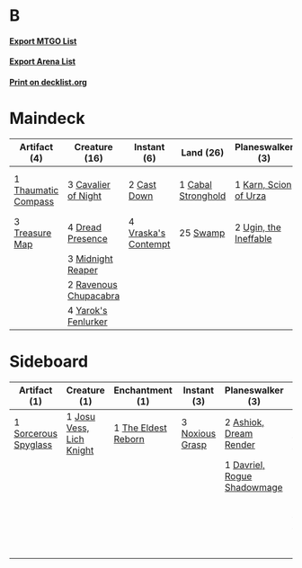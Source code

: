 # B

#### [Export MTGO List](../collection/B/B.txt)
#### [Export Arena List](../collection/B/B_arena.txt)
#### [Print on decklist.org](http://decklist.org/?deckmain=1%09Cabal%20Stronghold%0A2%09Cast%20Down%0A3%09Cavalier%20of%20Night%0A1%09Command%20the%20Dreadhorde%0A4%09Dread%20Presence%0A1%09Karn,%20Scion%20of%20Urza%0A2%09Legion's%20End%0A3%09Midnight%20Reaper%0A2%09Ravenous%20Chupacabra%0A2%09Ritual%20of%20Soot%0A25%09Swamp%0A1%09Thaumatic%20Compass%0A3%09Treasure%20Map%0A2%09Ugin,%20the%20Ineffable%0A4%09Vraska's%20Contempt%0A4%09Yarok's%20Fenlurker&deckside=2%09Ashiok,%20Dream%20Render%0A2%09Cry%20of%20the%20Carnarium%0A1%09Davriel,%20Rogue%20Shadowmage%0A2%09Duress%0A1%09Josu%20Vess,%20Lich%20Knight%0A1%09Legion's%20End%0A3%09Noxious%20Grasp%0A1%09Sorcerous%20Spyglass%0A1%09The%20Elderspell%0A1%09The%20Eldest%20Reborn)
# Maindeck

|                                         Artifact (4)                                         |                                         Creature (16)                                          |                                         Instant (6)                                          |                                          Land (26)                                          |                                        Planeswalker (3)                                        |                                            Sorcery (5)                                            |
|----------------------------------------------------------------------------------------------|------------------------------------------------------------------------------------------------|----------------------------------------------------------------------------------------------|---------------------------------------------------------------------------------------------|------------------------------------------------------------------------------------------------|---------------------------------------------------------------------------------------------------|
|1 [Thaumatic Compass](http://gatherer.wizards.com/Pages/Card/Details.aspx?multiverseid=435408)|3 [Cavalier of Night](http://gatherer.wizards.com/Pages/Card/Details.aspx?multiverseid=466848)  |2 [Cast Down](http://gatherer.wizards.com/Pages/Card/Details.aspx?multiverseid=442969)        |1 [Cabal Stronghold](http://gatherer.wizards.com/Pages/Card/Details.aspx?multiverseid=443126)|1 [Karn, Scion of Urza](http://gatherer.wizards.com/Pages/Card/Details.aspx?multiverseid=442889)|1 [Command the Dreadhorde](http://gatherer.wizards.com/Pages/Card/Details.aspx?multiverseid=461009)|
|3 [Treasure Map](http://gatherer.wizards.com/Pages/Card/Details.aspx?multiverseid=435410)     |4 [Dread Presence](http://gatherer.wizards.com/Pages/Card/Details.aspx?multiverseid=466850)     |4 [Vraska's Contempt](http://gatherer.wizards.com/Pages/Card/Details.aspx?multiverseid=435283)|25 [Swamp](http://gatherer.wizards.com/Pages/Card/Details.aspx?multiverseid=439858)          |2 [Ugin, the Ineffable](http://gatherer.wizards.com/Pages/Card/Details.aspx?multiverseid=460929)|2 [Legion's End](http://gatherer.wizards.com/Pages/Card/Details.aspx?multiverseid=466860)          |
|                                                                                              |3 [Midnight Reaper](http://gatherer.wizards.com/Pages/Card/Details.aspx?multiverseid=452827)    |                                                                                              |                                                                                             |                                                                                                |2 [Ritual of Soot](http://gatherer.wizards.com/Pages/Card/Details.aspx?multiverseid=452834)        |
|                                                                                              |2 [Ravenous Chupacabra](http://gatherer.wizards.com/Pages/Card/Details.aspx?multiverseid=442093)|                                                                                              |                                                                                             |                                                                                                |                                                                                                   |
|                                                                                              |4 [Yarok's Fenlurker](http://gatherer.wizards.com/Pages/Card/Details.aspx?multiverseid=466877)  |                                                                                              |                                                                                             |                                                                                                |                                                                                                   |


# Sideboard

|                                         Artifact (1)                                          |                                           Creature (1)                                            |                                       Enchantment (1)                                        |                                       Instant (3)                                        |                                           Planeswalker (3)                                           |                                           Sorcery (6)                                           |
|-----------------------------------------------------------------------------------------------|---------------------------------------------------------------------------------------------------|----------------------------------------------------------------------------------------------|------------------------------------------------------------------------------------------|------------------------------------------------------------------------------------------------------|-------------------------------------------------------------------------------------------------|
|1 [Sorcerous Spyglass](http://gatherer.wizards.com/Pages/Card/Details.aspx?multiverseid=435407)|1 [Josu Vess, Lich Knight](http://gatherer.wizards.com/Pages/Card/Details.aspx?multiverseid=442983)|1 [The Eldest Reborn](http://gatherer.wizards.com/Pages/Card/Details.aspx?multiverseid=442978)|3 [Noxious Grasp](http://gatherer.wizards.com/Pages/Card/Details.aspx?multiverseid=466864)|2 [Ashiok, Dream Render](http://gatherer.wizards.com/Pages/Card/Details.aspx?multiverseid=461155)     |2 [Cry of the Carnarium](http://gatherer.wizards.com/Pages/Card/Details.aspx?multiverseid=457214)|
|                                                                                               |                                                                                                   |                                                                                              |                                                                                          |1 [Davriel, Rogue Shadowmage](http://gatherer.wizards.com/Pages/Card/Details.aspx?multiverseid=461010)|2 [Duress](http://gatherer.wizards.com/Pages/Card/Details.aspx?multiverseid=14557)               |
|                                                                                               |                                                                                                   |                                                                                              |                                                                                          |                                                                                                      |1 [Legion's End](http://gatherer.wizards.com/Pages/Card/Details.aspx?multiverseid=466860)        |
|                                                                                               |                                                                                                   |                                                                                              |                                                                                          |                                                                                                      |1 [The Elderspell](http://gatherer.wizards.com/Pages/Card/Details.aspx?multiverseid=461016)      |

